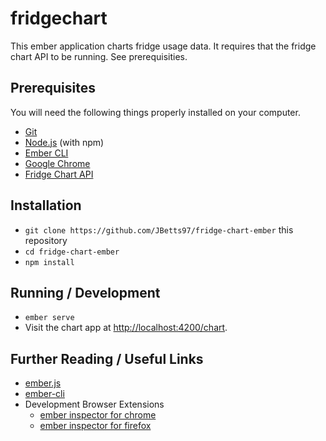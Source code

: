 # fridgechart

This ember application charts fridge usage data. It requires that the fridge chart API to be running. See prerequisities.

## Prerequisites

You will need the following things properly installed on your computer.

* [Git](https://git-scm.com/)
* [Node.js](https://nodejs.org/) (with npm)
* [Ember CLI](https://ember-cli.com/)
* [Google Chrome](https://google.com/chrome/)
* [Fridge Chart API](https://github.com/JBetts97/fridge-chart-api)

## Installation

* `git clone https://github.com/JBetts97/fridge-chart-ember` this repository
* `cd fridge-chart-ember`
* `npm install`

## Running / Development

* `ember serve`
* Visit the chart app at [http://localhost:4200/chart](http://localhost:4200/chart).

## Further Reading / Useful Links

* [ember.js](https://emberjs.com/)
* [ember-cli](https://ember-cli.com/)
* Development Browser Extensions
  * [ember inspector for chrome](https://chrome.google.com/webstore/detail/ember-inspector/bmdblncegkenkacieihfhpjfppoconhi)
  * [ember inspector for firefox](https://addons.mozilla.org/en-US/firefox/addon/ember-inspector/)

